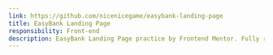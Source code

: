 ```yaml
---
link: https://github.com/nicenicegame/easybank-landing-page
title: EasyBank Landing Page
responsibility: Front-end
description: EasyBank Landing Page practice by Frontend Mentor. Fully responsive using React with parcel.
---
```

